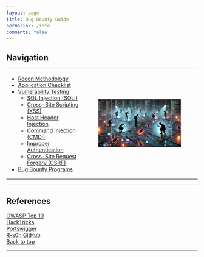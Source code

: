 ```yaml
---
layout: page
title: Bug Bounty Guide
permalink: /info
comments: false
---
```


<h2>Navigation</h2>
<div>
  <table>
    <tr>
      <!-- Navigation menu on the left -->
      <td>
        <ul>
          <li><a href="/notes/recon-methodology">Recon Methodology</a></li>
          <li><a href="#application-checklist">Application Checklist</a></li>
          <li>
            <a href="#vulnerability-testing">Vulnerability Testing</a>
            <ul>
              <li><a href="#sqli">SQL Injection (SQLi)</a></li>
              <li><a href="#xss">Cross-Site Scripting (XSS)</a></li>
              <li><a href="#host-header-injection">Host Header Injection</a></li>
              <li><a href="#cmdi">Command Injection (CMDi)</a></li>
              <li><a href="#improper-authentication">Improper Authentication</a></li>
              <li><a href="#csrf">Cross-Site Request Forgery (CSRF)</a></li>
            </ul>
          </li>
          <li><a href="#references">Bug Bounty Programs</a></li>
        </ul>
      </td>
<!-- Image on the right -->
      <td>
        <p align="center">
          <img src="../assets/images/Hunting-for-Bugs.png" alt="bug-hunting" title="Bug Hunting" width="75%" />
        </p>
      </td>
    </tr>
  </table>
</div>

<script>
  // Get all elements with class 'dropdown-btn'
  var dropdownBtns = document.querySelectorAll('.dropdown-btn');
  
  dropdownBtns.forEach(function(btn) {
    btn.addEventListener('click', function() {
      // Toggle the dropdown content visibility
      var dropdownContent = this.nextElementSibling;
      if (dropdownContent.style.display === "none" || dropdownContent.style.display === "") {
        dropdownContent.style.display = "block";
      } else {
        dropdownContent.style.display = "none";
      }
    });
  });
</script>

---

## References

[OWASP Top 10](https://owasp.org/www-project-top-ten/)
<br>
[HackTricks](https://book.hacktricks.xyz/)
<br>
[Portswigger](https://portswigger.net/research)
<br>
[R-s0n GitHub](https://github.com/R-s0n)
<br>
[Back to top](#navigation)

---
